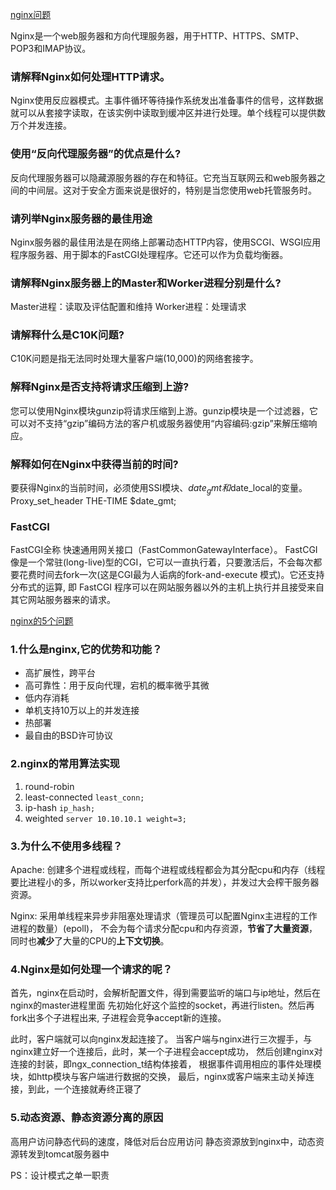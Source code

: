 [nginx问题](https://www.cnblogs.com/mmdln/p/8952292.html)

Nginx是一个web服务器和方向代理服务器，用于HTTP、HTTPS、SMTP、POP3和IMAP协议。
### 请解释Nginx如何处理HTTP请求。
Nginx使用反应器模式。主事件循环等待操作系统发出准备事件的信号，这样数据就可以从套接字读取，在该实例中读取到缓冲区并进行处理。单个线程可以提供数万个并发连接。

### 使用“反向代理服务器”的优点是什么?
反向代理服务器可以隐藏源服务器的存在和特征。它充当互联网云和web服务器之间的中间层。这对于安全方面来说是很好的，特别是当您使用web托管服务时。

### 请列举Nginx服务器的最佳用途
Nginx服务器的最佳用法是在网络上部署动态HTTP内容，使用SCGI、WSGI应用程序服务器、用于脚本的FastCGI处理程序。它还可以作为负载均衡器。


### 请解释Nginx服务器上的Master和Worker进程分别是什么?
Master进程：读取及评估配置和维持
Worker进程：处理请求

### 请解释什么是C10K问题?
C10K问题是指无法同时处理大量客户端(10,000)的网络套接字。

### 解释Nginx是否支持将请求压缩到上游?
您可以使用Nginx模块gunzip将请求压缩到上游。gunzip模块是一个过滤器，它可以对不支持“gzip”编码方法的客户机或服务器使用“内容编码:gzip”来解压缩响应。

### 解释如何在Nginx中获得当前的时间?
要获得Nginx的当前时间，必须使用SSI模块、$date_gmt和$date_local的变量。
Proxy_set_header THE-TIME $date_gmt;

### FastCGI
FastCGI全称 快速通用网关接口（FastCommonGatewayInterface）。
FastCGI像是一个常驻(long-live)型的CGI，它可以一直执行着，只要激活后，不会每次都要花费时间去fork一次(这是CGI最为人诟病的fork-and-execute 模式)。它还支持分布式的运算, 即 FastCGI 程序可以在网站服务器以外的主机上执行并且接受来自其它网站服务器来的请求。


[nginx的5个问题](https://blog.csdn.net/ningyuxuan123/article/details/86705631)

### 1.什么是nginx,它的优势和功能？
* 高扩展性，跨平台
* 高可靠性：用于反向代理，宕机的概率微乎其微
* 低内存消耗
* 单机支持10万以上的并发连接
* 热部署
* 最自由的BSD许可协议

### 2.nginx的常用算法实现
1. round-robin
2. least-connected `least_conn;`
3. ip-hash `ip_hash;`
4. weighted `server 10.10.10.1 weight=3;`

### 3.为什么不使用多线程？
Apache: 创建多个进程或线程，而每个进程或线程都会为其分配cpu和内存（线程要比进程小的多，所以worker支持比perfork高的并发），并发过大会榨干服务器资源。

Nginx: 采用单线程来异步非阻塞处理请求（管理员可以配置Nginx主进程的工作进程的数量）(epoll)，
不会为每个请求分配cpu和内存资源，**节省了大量资源**，同时也**减少**了大量的CPU的**上下文切换**。

### 4.Nginx是如何处理一个请求的呢？
首先，nginx在启动时，会解析配置文件，得到需要监听的端口与ip地址，然后在nginx的master进程里面
先初始化好这个监控的socket，再进行listen。然后再fork出多个子进程出来, 子进程会竞争accept新的连接。

此时，客户端就可以向nginx发起连接了。
当客户端与nginx进行三次握手，与nginx建立好一个连接后，此时，某一个子进程会accept成功，
然后创建nginx对连接的封装，即ngx_connection_t结构体接着，
根据事件调用相应的事件处理模块，如http模块与客户端进行数据的交换，
最后，nginx或客户端来主动关掉连接，到此，一个连接就寿终正寝了

### 5.动态资源、静态资源分离的原因
高用户访问静态代码的速度，降低对后台应用访问
静态资源放到nginx中，动态资源转发到tomcat服务器中

PS：设计模式之单一职责